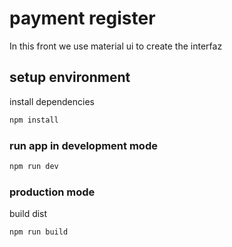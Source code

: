 # payment register

In this front we use material ui to create the interfaz

## setup environment

install dependencies

```bash
npm install
```

### run app in development mode

```bash
npm run dev
```

### production mode

build dist

```bash
npm run build
```
